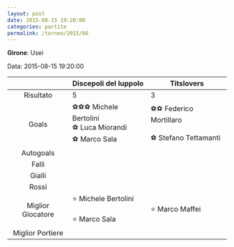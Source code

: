 ```yaml
---
layout: post
date: 2015-08-15 19:20:00
categories: partite
permalink: /torneo/2015/66
---
```

**Girone**: Usei

Data: 2015-08-15 19:20:00

| | Discepoli del luppolo | Titslovers |
|:-----:|-----|-----|
Risultato|5|3
Goals|⚽⚽⚽ Michele Bertolini<br/>⚽ Luca Miorandi<br/>⚽ Marco Sala|⚽⚽ Federico Mortillaro<br/><br/>⚽ Stefano Tettamanti<br/>
Autogoals||
Falli||
Gialli||
Rossi||
Miglior Giocatore|⭐ Michele Bertolini<br/><br/>⭐ Marco Sala<br/>|⭐ Marco Maffei<br/>
Miglior Portiere||